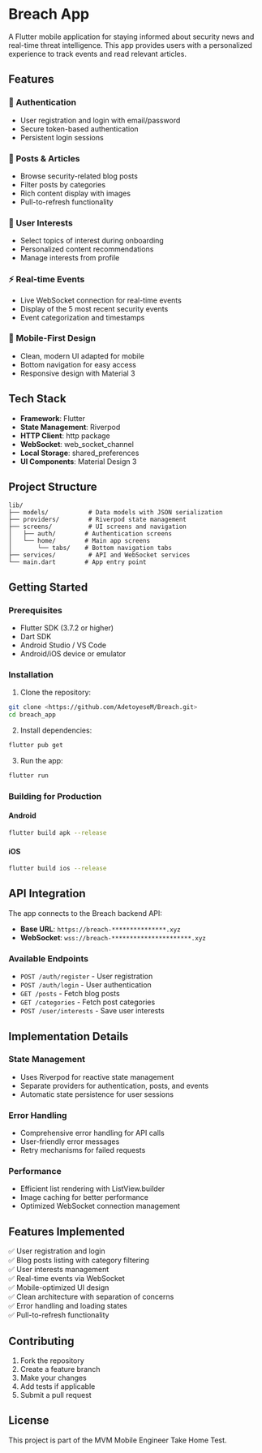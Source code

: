 # Breach App

A Flutter mobile application for staying informed about security news and real-time threat intelligence. This app provides users with a personalized experience to track events and read relevant articles.

## Features

### 🔐 Authentication
- User registration and login with email/password
- Secure token-based authentication
- Persistent login sessions

### 📰 Posts & Articles
- Browse security-related blog posts
- Filter posts by categories
- Rich content display with images
- Pull-to-refresh functionality

### 🎯 User Interests
- Select topics of interest during onboarding
- Personalized content recommendations
- Manage interests from profile

### ⚡ Real-time Events
- Live WebSocket connection for real-time events
- Display of the 5 most recent security events
- Event categorization and timestamps

### 📱 Mobile-First Design
- Clean, modern UI adapted for mobile
- Bottom navigation for easy access
- Responsive design with Material 3

## Tech Stack

- **Framework**: Flutter
- **State Management**: Riverpod
- **HTTP Client**: http package
- **WebSocket**: web_socket_channel
- **Local Storage**: shared_preferences
- **UI Components**: Material Design 3

## Project Structure

```
lib/
├── models/           # Data models with JSON serialization
├── providers/        # Riverpod state management
├── screens/          # UI screens and navigation
│   ├── auth/        # Authentication screens
│   └── home/        # Main app screens
│       └── tabs/    # Bottom navigation tabs
├── services/         # API and WebSocket services
└── main.dart        # App entry point
```

## Getting Started

### Prerequisites
- Flutter SDK (3.7.2 or higher)
- Dart SDK
- Android Studio / VS Code
- Android/iOS device or emulator

### Installation

1. Clone the repository:
```bash
git clone <https://github.com/AdetoyeseM/Breach.git>
cd breach_app
```

2. Install dependencies:
```bash
flutter pub get
```

3. Run the app:
```bash
flutter run
```

### Building for Production

#### Android
```bash
flutter build apk --release
```

#### iOS
```bash
flutter build ios --release
```

## API Integration

The app connects to the Breach backend API:

- **Base URL**: `https://breach-***************.xyz`
- **WebSocket**: `wss://breach-**********************.xyz`

### Available Endpoints

- `POST /auth/register` - User registration
- `POST /auth/login` - User authentication
- `GET /posts` - Fetch blog posts
- `GET /categories` - Fetch post categories
- `POST /user/interests` - Save user interests

## Implementation Details

### State Management
- Uses Riverpod for reactive state management
- Separate providers for authentication, posts, and events
- Automatic state persistence for user sessions

### Error Handling
- Comprehensive error handling for API calls
- User-friendly error messages
- Retry mechanisms for failed requests

### Performance
- Efficient list rendering with ListView.builder
- Image caching for better performance
- Optimized WebSocket connection management

## Features Implemented

✅ User registration and login  
✅ Blog posts listing with category filtering  
✅ User interests management  
✅ Real-time events via WebSocket  
✅ Mobile-optimized UI design  
✅ Clean architecture with separation of concerns  
✅ Error handling and loading states  
✅ Pull-to-refresh functionality  

## Contributing

1. Fork the repository
2. Create a feature branch
3. Make your changes
4. Add tests if applicable
5. Submit a pull request

## License

This project is part of the MVM Mobile Engineer Take Home Test.
